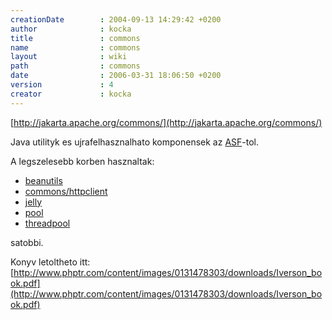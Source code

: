 ```yaml
---
creationDate        : 2004-09-13 14:29:42 +0200 
author              : kocka 
title               : commons 
name                : commons 
layout              : wiki 
path                : commons 
date                : 2006-03-31 18:06:50 +0200 
version             : 4 
creator             : kocka 
---
```

[http://jakarta.apache.org/commons/](http://jakarta.apache.org/commons/)

Java utilityk es ujrafelhasznalhato komponensek az [ASF](ASF.html)-tol.

A legszelesebb korben hasznaltak:

*   [beanutils](beanutils.html)
*   [commons/httpclient](Missing.html)
*   [jelly](jelly.html)
*   [pool](Missing.html)
*   [threadpool](Missing.html)

satobbi.

Konyv letoltheto itt: [http://www.phptr.com/content/images/0131478303/downloads/Iverson_book.pdf](http://www.phptr.com/content/images/0131478303/downloads/Iverson_book.pdf)
